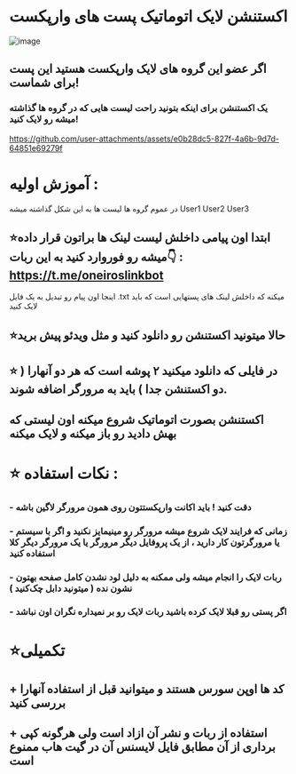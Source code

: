 # اکستنشن لایک اتوماتیک پست های وارپکست
![image](https://github.com/user-attachments/assets/cf348d77-ea6b-472f-9ecb-661d4ca57af1)


## اگر عضو این گروه های لایک وارپکست هستید این پست برای شماست!

### یک‌ اکستنشن برای اینکه بتونید راحت لیست هایی که در گروه ها گذاشته میشه رو لایک کنید!

https://github.com/user-attachments/assets/e0b28dc5-827f-4a6b-9d7d-64851e69279f



# آموزش اولیه :
در عموم گروه ها لیست ها به این شکل گذاشته میشه
User1
User2
User3
## ⭐️ابتدا اون پیامی داخلش لیست لینک ها براتون قرار داده میشه رو فوروارد کنید به این ربات👇 : https://t.me/oneiroslinkbot

اینجا اون پیام رو تبدیل به یک فایل .txt میکنه که داخلش لینک های پستهایی است که باید لایک کنید 

## ⭐️حالا میتونید اکستنشن رو دانلود کنید و مثل ویدئو پیش برید 
## ⭐️ در فایلی که دانلود میکنید ۲ پوشه است که هر دو آنهارا ( دو اکستنشن جدا ) باید به مرورگر اضافه شوند.
## اکستنشن بصورت اتوماتیک شروع میکنه اون لیستی که بهش دادید رو باز میکنه و لایک میکنه

# ⭐️  نکات استفاده :

 ### - دقت کنید ! باید اکانت وارپکستتون روی همون مرورگر لاگین باشه 

### - زمانی که فرایند لایک شروع میشه مرورگر رو مینیمایز نکنید و اگر با سیستم یا مرورگرتون کار دارید ، از یک پروفایل دیگر مرورگر یا یک مرورگر دیگر کلا استفاده کنید

### - ربات لایک را انجام میشه ولی ممکنه به دلیل لود نشدن کامل صفحه بهتون نشون نده ( میتونید دابل چک‌کنید )

### - اگر پستی رو قبلا لایک کرده باشید ربات لایک رو بر نمیداره نگران اون نباشد


# ⭐️تکمیلی 

## + کد ها اوپن سورس هستند و میتوانید قبل از استفاده آنهارا بررسی کنید 


## + استفاده از ربات و نشر آن ازاد است ولی هرگونه کپی برداری از آن مطابق فایل لایسنس آن در گیت هاب ممنوع است 

